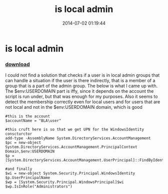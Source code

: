 ﻿---
pid:            5273
poster:         zespri
title:          is local admin
date:           2014-07-02 01:19:44
format:         posh
parent:         0
parent:         0

---

# is local admin

### [download](5273.ps1)

I could not find a solution that checks if a user is in local admin groups that can handle a situation if the user is there indirectly, that is a member of a group that is a part of the admin group. The below is what I came up with. The $env:USERDOMAIN part is iffy, since it depends on the account the script is run under, but that was enough for my purposes. Also it seems to detect the membership correctly even for local users and for users that are not local and not in the $env:USERDOMAIN domain, which is good

```posh
#this is the account
$accountName = "BLA\user"

#this cruft here is so that we get UPN for the WindowsIdentity conscturctor
add-type -AssemblyName System.DirectoryServices.AccountManagement
$pc = new-object System.DirectoryServices.AccountManagement.PrincipalContext Domain,$env:USERDOMAIN
$p = [System.DirectoryServices.AccountManagement.UserPrincipal]::FindByIdentity($pc,$accountName)

#and finally
$wi = new-object System.Security.Principal.WindowsIdentity $p.UserPrincipalName
$wp = [System.Security.Principal.WindowsPrincipal]$wi
$wp.IsInRole("Administrators")

```
